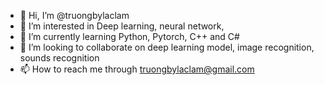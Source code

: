 - 👋 Hi, I’m @truongbylaclam
- 👀 I’m interested in Deep learning, neural network, 
- 🌱 I’m currently learning Python, Pytorch, C++ and C#
- 💞️ I’m looking to collaborate on deep learning model, image recognition, sounds recognition
- 📫 How to reach me through truongbylaclam@gmail.com

<!---
truongbylaclam/truongbylaclam is a ✨ special ✨ repository because its `README.md` (this file) appears on your GitHub profile.
You can click the Preview link to take a look at your changes.
--->
